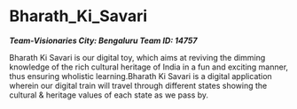# Bharath_Ki_Savari
***Team-Visionaries
City: Bengaluru
Team ID: 14757***

Bharath Ki Savari is our digital toy, which aims at reviving the dimming knowledge of the rich cultural heritage of India in a fun and exciting manner, thus ensuring wholistic learning.Bharath Ki Savari is a digital application wherein our digital train will travel through different states showing the cultural & heritage values of each state as we pass by.

